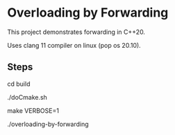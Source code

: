 # Overloading by Forwarding

This project demonstrates forwarding in C++20.

Uses clang 11 compiler on linux (pop os 20.10).

## Steps

cd build

./doCmake.sh

make VERBOSE=1

./overloading-by-forwarding
